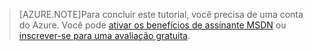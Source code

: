 > [AZURE.NOTE]Para concluir este tutorial, você precisa de uma conta do Azure. Você pode <a href="/pricing/member-offers/msdn-benefits-details/?WT.mc_id=A85619ABF" target="_blank">ativar os benefícios de assinante MSDN</a> ou <a href="/pricing/free-trial/?WT.mc_id=A85619ABF" target="_blank">inscrever-se para uma avaliação gratuita</a>.

<!---HONumber=August15_HO6-->